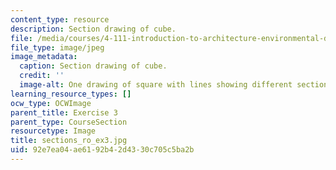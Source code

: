 ```yaml
---
content_type: resource
description: Section drawing of cube.
file: /media/courses/4-111-introduction-to-architecture-environmental-design-spring-2014/92e7ea04ae6192b42d4330c705c5ba2b_sections_ro_ex3.jpg
file_type: image/jpeg
image_metadata:
  caption: Section drawing of cube.
  credit: ''
  image-alt: One drawing of square with lines showing different sectional quality.
learning_resource_types: []
ocw_type: OCWImage
parent_title: Exercise 3
parent_type: CourseSection
resourcetype: Image
title: sections_ro_ex3.jpg
uid: 92e7ea04-ae61-92b4-2d43-30c705c5ba2b
---
```


